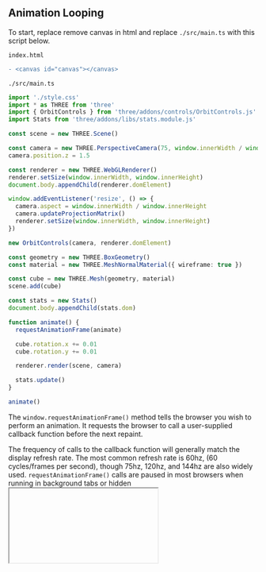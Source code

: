 ## Animation Looping

To start, replace remove canvas in html and replace `./src/main.ts` with this script below.

`index.html`

```diff
- <canvas id="canvas"></canvas>
```

`./src/main.ts`

```ts
import './style.css'
import * as THREE from 'three'
import { OrbitControls } from 'three/addons/controls/OrbitControls.js'
import Stats from 'three/addons/libs/stats.module.js'

const scene = new THREE.Scene()

const camera = new THREE.PerspectiveCamera(75, window.innerWidth / window.innerHeight, 0.1, 1000)
camera.position.z = 1.5

const renderer = new THREE.WebGLRenderer()
renderer.setSize(window.innerWidth, window.innerHeight)
document.body.appendChild(renderer.domElement)

window.addEventListener('resize', () => {
  camera.aspect = window.innerWidth / window.innerHeight
  camera.updateProjectionMatrix()
  renderer.setSize(window.innerWidth, window.innerHeight)
})

new OrbitControls(camera, renderer.domElement)

const geometry = new THREE.BoxGeometry()
const material = new THREE.MeshNormalMaterial({ wireframe: true })

const cube = new THREE.Mesh(geometry, material)
scene.add(cube)

const stats = new Stats()
document.body.appendChild(stats.dom)

function animate() {
  requestAnimationFrame(animate)

  cube.rotation.x += 0.01
  cube.rotation.y += 0.01

  renderer.render(scene, camera)

  stats.update()
}

animate()
```

The `window.requestAnimationFrame()` method tells the browser you wish to perform an animation. It requests the browser to call a user-supplied callback function before the next repaint.

The frequency of calls to the callback function will generally match the display refresh rate. The most common refresh rate is 60hz, (60 cycles/frames per second), though 75hz, 120hz, and 144hz are also widely used. `requestAnimationFrame()` calls are paused in most browsers when running in background tabs or hidden <iframe>s, in order to improve performance and battery life.

```diff
...
const stats = new Stats()
document.body.appendChild(stats.dom)

+ const clock = new THREE.Clock()
+ let delta

function animate() {
  requestAnimationFrame(animate)

+ delta = clock.getDelta()

+ cube.rotation.x += delta
+ cube.rotation.y += delta

  renderer.render(scene, camera)

  stats.update()
}

animate()
```

## On Demand Rendering

Making the code render only when the OrbitControls properties change or the screen is resized.

```ts
import './style.css'
import * as THREE from 'three'
import { OrbitControls } from 'three/addons/controls/OrbitControls.js'

const scene = new THREE.Scene()

const camera = new THREE.PerspectiveCamera(75, window.innerWidth / window.innerHeight, 0.1, 1000)
camera.position.z = 1.5

const renderer = new THREE.WebGLRenderer()
renderer.setSize(window.innerWidth, window.innerHeight)
document.body.appendChild(renderer.domElement)

window.addEventListener('resize', () => {
  camera.aspect = window.innerWidth / window.innerHeight
  camera.updateProjectionMatrix()
  renderer.setSize(window.innerWidth, window.innerHeight)
  renderer.render(scene, camera) // render whenever the screen size changes
})

const controls = new OrbitControls(camera, renderer.domElement)
controls.addEventListener('change', () => {
  renderer.render(scene, camera) // render whenever the OrbitControls changes
})

const geometry = new THREE.BoxGeometry()
const material = new THREE.MeshNormalMaterial({ wireframe: true })

const cube = new THREE.Mesh(geometry, material)
scene.add(cube)

renderer.render(scene, camera) // render once when the scene has been setup
```

## References

<a href="https://developer.mozilla.org/en-US/docs/Web/API/window/requestAnimationFrame" alt="requestAnimationFrame" target="_blank">window.requestAnimationFrame (MDN)</a>

[8. Object3D](object3d.md)
